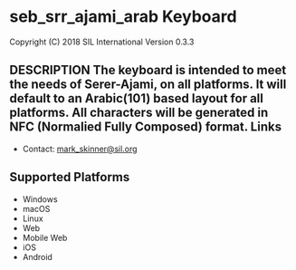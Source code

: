 seb_srr_ajami_arab Keyboard
=====================

Copyright (C) 2018 SIL International
Version 0.3.3

__DESCRIPTION__
The keyboard is intended to meet the needs of Serer-Ajami, on all platforms.
It will default to an Arabic(101) based layout for all platforms.
All characters will be generated in NFC (Normalied Fully Composed) format.
Links
-----

 * Contact:  mark_skinner@sil.org

Supported Platforms
-------------------
 * Windows
 * macOS
 * Linux
 * Web
 * Mobile Web
 * iOS
 * Android
